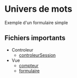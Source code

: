 # Univers de mots

Exemple d'un formulaire simple

## Fichiers importants
- Controleur
  - [controleurSession](controleur/controleurSession.php)
- Vue
  - [compteur](vue/compteur.php)
  - [formulaire](vue/formulaire.php)

